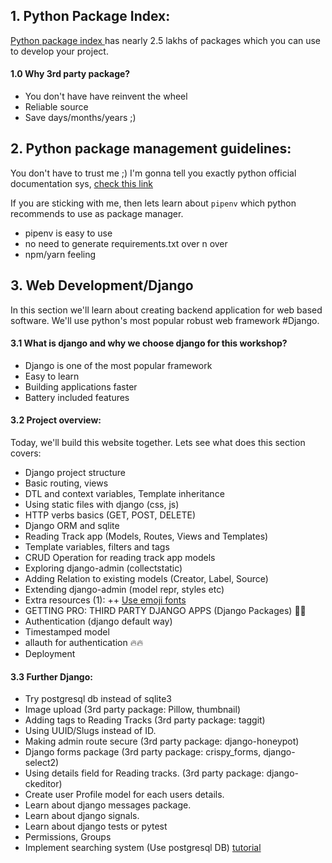 ## 1. Python Package Index:
[Python package index ](https://pypi.org/) has nearly 2.5 lakhs of packages 
which you can use to develop your project.

#### 1.0  Why 3rd party package?
+ You don't have have reinvent the wheel
+ Reliable source
+ Save days/months/years ;) 



## 2. Python package management guidelines:

You don't have to trust me ;) I'm gonna tell you exactly python 
official documentation sys, [check this link](https://packaging.python.org/guides/tool-recommendations/)

If you are sticking with me, then lets learn about `pipenv` which python
recommends to use as package manager.

+ pipenv is easy to use
+ no need to generate requirements.txt over n over
+ npm/yarn feeling



##  3. Web Development/Django
 In this section we'll learn about creating backend application for web based
 software. We'll use python's most popular robust web framework #Django.
 
 #### 3.1 What is django and why we choose django for this workshop?
 + Django is one of the most popular framework
 + Easy to learn
 + Building applications faster
 + Battery included features
 
 
 #### 3.2 Project overview:
 Today, we'll build this website together.
 Lets see what does this section covers:
 
 + Django project structure
 + Basic routing, views
 + DTL and context variables, Template inheritance
 + Using static files with django (css, js)
 + HTTP verbs basics (GET, POST, DELETE)
 + Django ORM and sqlite
 + Reading Track app (Models, Routes, Views and Templates)
 + Template variables, filters and tags
 + CRUD Operation for reading track app models
 + Exploring django-admin (collectstatic)
 + Adding Relation to existing models (Creator, Label, Source)
 + Extending django-admin (model repr, styles etc)
 + Extra resources (1):
     ++ [Use emoji fonts](https://getemoji.com/)
 + GETTING PRO: THIRD PARTY DJANGO APPS (Django Packages) 💪💪
 + Authentication (django default way)
 + Timestamped model
 + allauth for authentication 🔥🔥
 + Deployment
 
 #### 3.3 Further Django:
 + Try postgresql db instead of sqlite3
 + Image upload (3rd party package: Pillow, thumbnail)
 + Adding tags to Reading Tracks (3rd party package: taggit)
 + Using UUID/Slugs instead of ID.
 + Making admin route secure (3rd party package: django-honeypot)
 + Django forms package (3rd party package: crispy_forms, django-select2)
 + Using details field for Reading tracks. (3rd party package: django-ckeditor)
 + Create user Profile model for each users details.
 + Learn about django messages package.
 + Learn about django signals.
 + Learn about django tests or pytest
 + Permissions, Groups
 + Implement searching system (Use postgresql DB) [tutorial](https://learndjango.com/tutorials/django-search-tutorial)